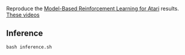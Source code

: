 Reproduce the [Model-Based Reinforcement Learning for Atari](https://arxiv.org/abs/1903.00374) results. [These videos](https://sites.google.com/corp/view/modelbasedrlatari/home)

## Inference
```
bash inference.sh
```